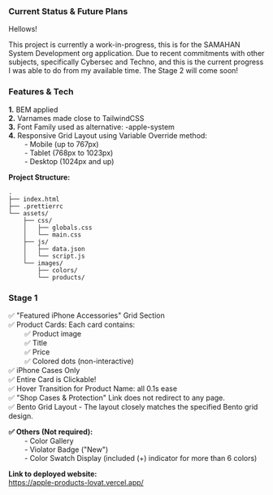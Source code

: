 ### Current Status & Future Plans

Hellows!

This project is currently a work-in-progress, this is for the SAMAHAN System Development org application. Due to recent commitments with other subjects, specifically Cybersec and Techno, and this is the current progress I was able to do from my available time. The Stage 2 will come soon!

### Features & Tech

**1.** BEM applied  
**2.** Varnames made close to TailwindCSS  
**3.** Font Family used as alternative: -apple-system  
**4.** Responsive Grid Layout using Variable Override method:  
&nbsp;&nbsp;&nbsp;&nbsp;&nbsp;&nbsp;&nbsp;&nbsp;- Mobile (up to 767px)  
&nbsp;&nbsp;&nbsp;&nbsp;&nbsp;&nbsp;&nbsp;&nbsp;- Tablet (768px to 1023px)  
&nbsp;&nbsp;&nbsp;&nbsp;&nbsp;&nbsp;&nbsp;&nbsp;- Desktop (1024px and up)  

**Project Structure:**
```
.
├── index.html
├── .prettierrc
└── assets/
    ├── css/
    │   ├── globals.css
    │   └── main.css
    ├── js/
    │   ├── data.json
    │   └── script.js
    └── images/
        ├── colors/
        └── products/
```

### Stage 1
✅ "Featured iPhone Accessories" Grid Section  
✅ Product Cards: Each card contains:  
&nbsp;&nbsp;&nbsp;&nbsp;&nbsp;&nbsp;&nbsp;&nbsp;✅ Product image  
&nbsp;&nbsp;&nbsp;&nbsp;&nbsp;&nbsp;&nbsp;&nbsp;✅ Title  
&nbsp;&nbsp;&nbsp;&nbsp;&nbsp;&nbsp;&nbsp;&nbsp;✅ Price  
&nbsp;&nbsp;&nbsp;&nbsp;&nbsp;&nbsp;&nbsp;&nbsp;✅ Colored dots (non-interactive)  
✅ iPhone Cases Only  
✅ Entire Card is Clickable!  
✅ Hover Transition for Product Name: all 0.1s ease  
✅ "Shop Cases & Protection" Link does not redirect to any page.  
✅ Bento Grid Layout - The layout closely matches the specified Bento grid design.  

**✅ Others (Not required):**  
&nbsp;&nbsp;&nbsp;&nbsp;&nbsp;&nbsp;&nbsp;&nbsp;- Color Gallery  
&nbsp;&nbsp;&nbsp;&nbsp;&nbsp;&nbsp;&nbsp;&nbsp;- Violator Badge ("New")  
&nbsp;&nbsp;&nbsp;&nbsp;&nbsp;&nbsp;&nbsp;&nbsp;- Color Swatch Display (included (+) indicator for more than 6 colors)


**Link to deployed website:**  
https://apple-products-lovat.vercel.app/